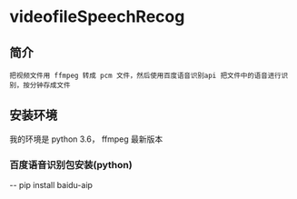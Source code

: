 # videofileSpeechRecog
## 简介
    把视频文件用 ffmpeg 转成 pcm 文件，然后使用百度语音识别api 把文件中的语音进行识别，按分钟存成文件

## 安装环境
   我的环境是 python 3.6， ffmpeg 最新版本
### 百度语音识别包安装(python)
   -- pip install baidu-aip
 
